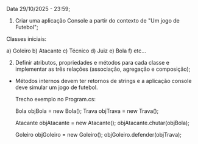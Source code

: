Data 29/10/2025 - 23:59;

1) Criar uma aplicação Console a partir do contexto de "Um jogo de Futebol";

Classes iniciais:

a) Goleiro
b) Atacante
c) Técnico
d) Juiz
e) Bola
f) etc...

2) Definir atributos, propriedades e métodos para cada classe e implementar as três relações (associação, agregação e composição);

* Métodos internos devem ter retornos de strings e a aplicação console deve simular um jogo de futebol.

  Trecho exemplo no Program.cs:

  Bola objBola = new Bola();
  Trava objTrava = new Trava();
  
  Atacante objAtacante = new Atacante();
  objAtacante.chutar(objBola);

  Goleiro objGoleiro = new Goleiro();
  objGoleiro.defender(objTrava);
  


  
